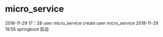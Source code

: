 # micro_service

2018-11-29 17：28 user micro_service create user micro_service
2018-11-29 19:55  springboot  启动